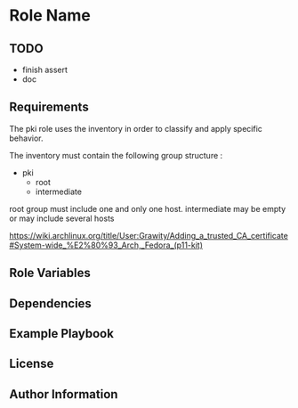 Role Name
=========

TODO
----

- finish assert
- doc


Requirements
------------

The pki role uses the inventory in order to classify and apply specific
behavior.

The inventory must contain the following group structure :
- pki
    - root
    - intermediate

root group must include one and only one host.
intermediate may  be empty or may include several hosts

 https://wiki.archlinux.org/title/User:Grawity/Adding_a_trusted_CA_certificate#System-wide_%E2%80%93_Arch,_Fedora_(p11-kit)

Role Variables
--------------


Dependencies
------------


Example Playbook
----------------


License
-------


Author Information
------------------


